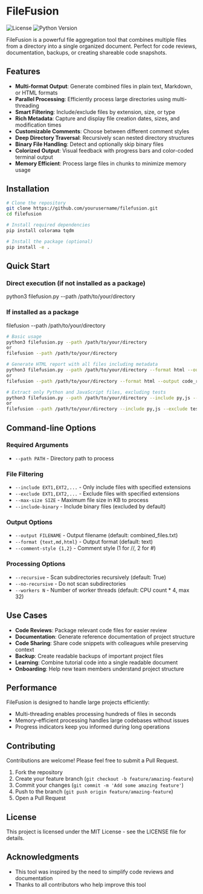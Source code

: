 # FileFusion

![License](https://img.shields.io/badge/license-MIT-blue.svg)
![Python Version](https://img.shields.io/badge/python-3.6%2B-brightgreen)

FileFusion is a powerful file aggregation tool that combines multiple files from a directory into a single organized document. Perfect for code reviews, documentation, backups, or creating shareable code snapshots.

## Features

- **Multi-format Output**: Generate combined files in plain text, Markdown, or HTML formats
- **Parallel Processing**: Efficiently process large directories using multi-threading
- **Smart Filtering**: Include/exclude files by extension, size, or type
- **Rich Metadata**: Capture and display file creation dates, sizes, and modification times
- **Customizable Comments**: Choose between different comment styles
- **Deep Directory Traversal**: Recursively scan nested directory structures
- **Binary File Handling**: Detect and optionally skip binary files
- **Colorized Output**: Visual feedback with progress bars and color-coded terminal output
- **Memory Efficient**: Process large files in chunks to minimize memory usage

## Installation

```bash
# Clone the repository
git clone https://github.com/yourusername/filefusion.git
cd filefusion

# Install required dependencies
pip install colorama tqdm

# Install the package (optional)
pip install -e .
```

## Quick Start

### Direct execution (if not installed as a package)
python3 filefusion.py --path /path/to/your/directory

### If installed as a package
filefusion --path /path/to/your/directory

```bash
# Basic usage
python3 filefusion.py --path /path/to/your/directory
or
filefusion --path /path/to/your/directory

# Generate HTML report with all files including metadata
python3 filefusion.py --path /path/to/your/directory --format html --output code_report.html
or
filefusion --path /path/to/your/directory --format html --output code_report.html

# Extract only Python and JavaScript files, excluding tests
python3 filefusion.py --path /path/to/your/directory --include py,js --exclude test_
or
filefusion --path /path/to/your/directory --include py,js --exclude test_
```

## Command-line Options

### Required Arguments

- `--path PATH` - Directory path to process

### File Filtering

- `--include EXT1,EXT2,...` - Only include files with specified extensions
- `--exclude EXT1,EXT2,...` - Exclude files with specified extensions
- `--max-size SIZE` - Maximum file size in KB to process
- `--include-binary` - Include binary files (excluded by default)

### Output Options

- `--output FILENAME` - Output filename (default: combined_files.txt)
- `--format {text,md,html}` - Output format (default: text)
- `--comment-style {1,2}` - Comment style (1 for //, 2 for #)

### Processing Options

- `--recursive` - Scan subdirectories recursively (default: True)
- `--no-recursive` - Do not scan subdirectories
- `--workers N` - Number of worker threads (default: CPU count \* 4, max 32)

## Use Cases

- **Code Reviews**: Package relevant code files for easier review
- **Documentation**: Generate reference documentation of project structure
- **Code Sharing**: Share code snippets with colleagues while preserving context
- **Backup**: Create readable backups of important project files
- **Learning**: Combine tutorial code into a single readable document
- **Onboarding**: Help new team members understand project structure

## Performance

FileFusion is designed to handle large projects efficiently:

- Multi-threading enables processing hundreds of files in seconds
- Memory-efficient processing handles large codebases without issues
- Progress indicators keep you informed during long operations

## Contributing

Contributions are welcome! Please feel free to submit a Pull Request.

1. Fork the repository
2. Create your feature branch (`git checkout -b feature/amazing-feature`)
3. Commit your changes (`git commit -m 'Add some amazing feature'`)
4. Push to the branch (`git push origin feature/amazing-feature`)
5. Open a Pull Request

## License

This project is licensed under the MIT License - see the LICENSE file for details.

## Acknowledgments

- This tool was inspired by the need to simplify code reviews and documentation
- Thanks to all contributors who help improve this tool
